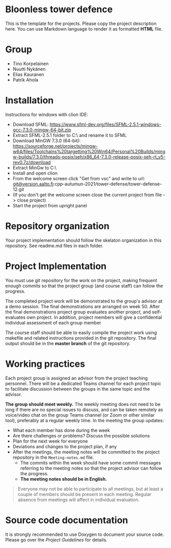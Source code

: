 # Bloonless tower defence

This is the template for the projects. Please copy the project description here. 
You can use Markdown language to render it as formatted **HTML** file.

# Group
- Tino Korpelainen
- Nuutti Nykänen
- Elias Kauranen
- Patrik Ahola

# Installation

Instructions for windows with clion IDE:
- Download SFML: https://www.sfml-dev.org/files/SFML-2.5.1-windows-gcc-7.3.0-mingw-64-bit.zip
- Extract SFML-2.5.1 folder to C:\ and rename it to SFML
- Download MinGW 7.3.0 (64-bit): https://sourceforge.net/projects/mingw-w64/files/Toolchains%20targetting%20Win64/Personal%20Builds/mingw-builds/7.3.0/threads-posix/seh/x86_64-7.3.0-release-posix-seh-rt_v5-rev0.7z/download
- Extract MinGw to C:\
- Install and open clion
- From the welcome screen click "Get from vsc" and write to url: git@version.aalto.fi:cpp-autumun-2021/tower-defense/tower-defense-12.git
- (If you don't get the welcome screen close the current project from file -> close project)
- Start the project from upright panel

# Repository organization
Your project implementation should follow the skelaton organization in this repository.
See readme.md files in each folder.

# Project Implementation 
You must use git repository for the work on the project, making frequent enough commits so 
that the project group (and course staff) can follow the progress.

The completed project work will be demonstrated to the group's advisor at a demo session. 
The final demonstrations are arranged on week 50. After the final demonstrations project group 
evaluates another project, and self-evaluates own project. In addition, project members will 
give a confidential individual assessment of each group member

The course staff should be able to easily compile the project work using makefile and related 
instructions provided in the git repository. The final output should be in the **master branch** of the git repository.

# Working practices
Each project group is assigned an advisor from the project teaching personnel. 
There will be a dedicated Teams channel for each project topic to facilitate discussion between 
the groups in the same topic and the advisor. 

**The group should meet weekly.** The weekly meeting does not need to be long if there are no special issues 
to discuss, and can be taken remotely as voice/video chat on the group Teams channel (or Zoom or other similar tool), 
preferably at a regular weekly time. In the meeting the group updates:

- What each member has done during the week
- Are there challenges or problems? Discuss the possible solutions
- Plan for the next week for everyone
- Deviations and changes to the project plan, if any
- After the meetings, the meeting notes will be committed to the project repository in the `Meeting-notes.md` file. 
    * The commits within the week should have some commit messages referring to the meeting notes so 
      that the project advisor can follow the progress.  
    * **The meeting notes should be in English.**

> Everyone may not be able to participate to all meetings, but at least a couple of members should be present in each meeting. 
> Regular absence from meetings will affect in individual evaluation.

# Source code documentation
It is strongly recommended to use Doxygen to document your source code.
Please go over the *Project Guidelines* for details.

